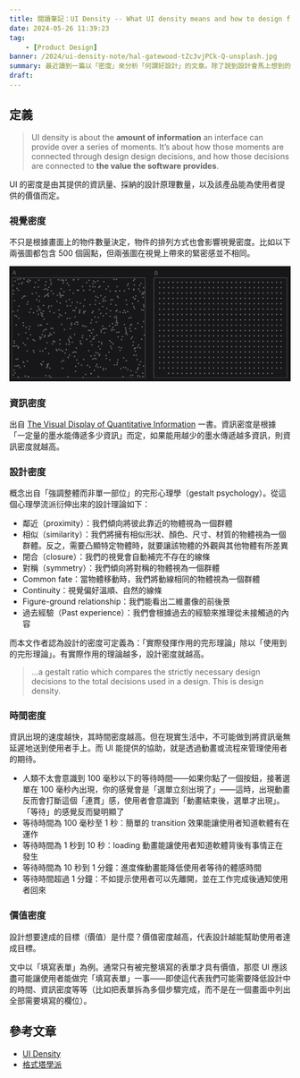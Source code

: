 ```yaml
---
title: 閱讀筆記：UI Density -- What UI density means and how to design for it
date: 2024-05-26 11:39:23
tag:
	- [Product Design]
banner: /2024/ui-density-note/hal-gatewood-tZc3vjPCk-Q-unsplash.jpg
summary: 最近讀到一篇以「密度」來分析「何謂好設計」的文章。除了說到設計會馬上想到的「視覺效果」以外，該文作者也以資訊、時間與價值面向來評價設計結果。即使對設計沒什麼概念，也是一篇讀起來很有趣的文章，原文值得一看。
draft: 
---
```


## 定義

> UI density is about the **amount of information** an interface can provide over a series of moments. It’s about how those moments are connected through design design decisions, and how those decisions are connected to **the value the software provides**.

UI 的密度是由其提供的資訊量、採納的設計原理數量，以及該產品能為使用者提供的價值而定。

### 視覺密度

不只是根據畫面上的物件數量決定，物件的排列方式也會影響視覺密度。比如以下兩張圖都包含 500 個圓點，但兩張圖在視覺上帶來的緊密感並不相同。

![500-dots](/2024/ui-density-note/500-dots.png)

### 資訊密度

出自 [The Visual Display of Quantitative Information](https://www.amazon.com/Visual-Display-Quantitative-Information-2nd-ebook/dp/B0BG68W2CZ) 一書。資訊密度是根據「一定量的墨水能傳遞多少資訊」而定，如果能用越少的墨水傳遞越多資訊，則資訊密度就越高。

### 設計密度

概念出自「強調整體而非單一部位」的完形心理學（gestalt psychology）。從這個心理學流派衍伸出來的設計理論如下：

- 鄰近（proximity）：我們傾向將彼此靠近的物體視為一個群體
- 相似（similarity）：我們將擁有相似形狀、顏色、尺寸、材質的物體視為一個群體。反之，需要凸顯特定物體時，就要讓該物體的外觀與其他物體有所差異
- 閉合（closure）：我們的視覺會自動補完不存在的線條
- 對稱（symmetry）：我們傾向將對稱的物體視為一個群體
- Common fate：當物體移動時，我們將動線相同的物體視為一個群體
- Continuity：視覺偏好溫順、自然的線條
- Figure-ground relationship：我們能看出二維畫像的前後景
- 過去經驗（Past experience）：我們會根據過去的經驗來推理從未接觸過的內容

而本文作者認為設計的密度可定義為：「實際發揮作用的完形理論」除以「使用到的完形理論」。有實際作用的理論越多，設計密度就越高。

> ...a gestalt ratio which compares the strictly necessary design decisions to the total decisions used in a design. This is design density.

### 時間密度

資訊出現的速度越快，其時間密度越高。但在現實生活中，不可能做到將資訊毫無延遲地送到使用者手上。而 UI 能提供的協助，就是透過動畫或流程來管理使用者的期待。

- 人類不太會意識到 100 毫秒以下的等待時間——如果你點了一個按鈕，接著選單在 100 毫秒內出現，你的感覺會是「選單立刻出現了」——這時，出現動畫反而會打斷這個「連貫」感，使用者會意識到「動畫結束後，選單才出現」。「等待」的感覺反而變明顯了
- 等待時間為 100 毫秒至 1 秒：簡單的 transition 效果能讓使用者知道軟體有在運作
- 等待時間為 1 秒到 10 秒：loading 動畫能讓使用者知道軟體背後有事情正在發生
- 等待時間為 10 秒到 1 分鐘：進度條動畫能降低使用者等待的體感時間
- 等待時間超過 1 分鐘：不如提示使用者可以先離開，並在工作完成後通知使用者回來

### 價值密度

設計想要達成的目標（價值）是什麼？價值密度越高，代表設計越能幫助使用者達成目標。

文中以「填寫表單」為例。通常只有被完整填寫的表單才具有價值，那麼 UI 應該盡可能讓使用者能做完「填寫表單」一事——即使這代表我們可能需要降低設計中的時間、資訊密度等等（比如把表單拆為多個步驟完成，而不是在一個畫面中列出全部需要填寫的欄位）。

## 參考文章

- [UI Density](https://matthewstrom.com/writing/ui-density/)
- [格式塔學派](https://zh.wikipedia.org/zh-tw/%E6%A0%BC%E5%BC%8F%E5%A1%94%E5%AD%A6%E6%B4%BE)

